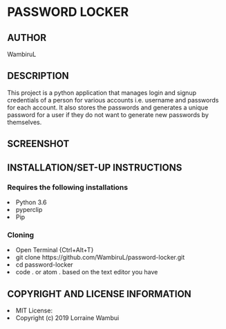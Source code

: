# PASSWORD LOCKER

## AUTHOR
WambiruL

## DESCRIPTION
This project is a python application that manages login and signup credentials of a person for various accounts i.e. username and passwords for each account. It also stores the passwords and generates a unique password for a user if they do not want to generate new passwords by themselves.

## SCREENSHOT

## INSTALLATION/SET-UP INSTRUCTIONS
### Requires the following installations
<li> Python 3.6
<li>pyperclip
<li>Pip

### Cloning
<li>Open Terminal {Ctrl+Alt+T}

<li>git clone https://github.com/WambiruL/password-locker.git

<li>cd password-locker

<li>code . or atom . based on the text editor you have

## COPYRIGHT AND LICENSE INFORMATION
<li>MIT License:
<li>Copyright (c) 2019 Lorraine Wambui